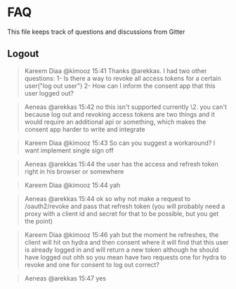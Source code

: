 # FAQ

This file keeps track of questions and discussions from Gitter

## Logout

> Kareem Diaa @kimooz 15:41
Thanks @arekkas. I had two other questions:
1- Is there a way to revoke all access tokens for a certain user("log out user")
2- How can I inform the consent app that this user logged out?

> Aeneas @arekkas 15:42
no this isn't supported currently
\2. you can't because log out and revoking access tokens are two things
and it would require an additional api or something, which makes the consent app harder to write and integrate

> Kareem Diaa @kimooz 15:43
So can you suggest a workaround?
I want implement single sign off

> Aeneas @arekkas 15:44
the user has the access and refresh token right
in his browser or somewhere

> Kareem Diaa @kimooz 15:44
yah

> Aeneas @arekkas 15:44
ok so why not make a request to /oauth2/revoke
and pass that refresh token
(you will probably need a proxy with a client id and secret for that to be possible, but you get the point)

> Kareem Diaa @kimooz 15:46
yah but the moment he refreshes, the client will hit on hydra and then consent where it will find that this user is already logged in
and will return a new token although he should have logged out
ohh so you mean have two requests one for hydra to revoke and one for consent to log out correct?

> Aeneas @arekkas 15:47
yes
